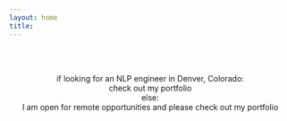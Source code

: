 ```yaml
---
layout: home
title: 
---
```

<br/>
<br/>

<p align="center"> if looking for an NLP engineer in Denver, Colorado:
<br/>check out my portfolio
<br/>else:
<br/>I am open for remote opportunities and please check out my portfolio
<br/>
</p>                        
               

